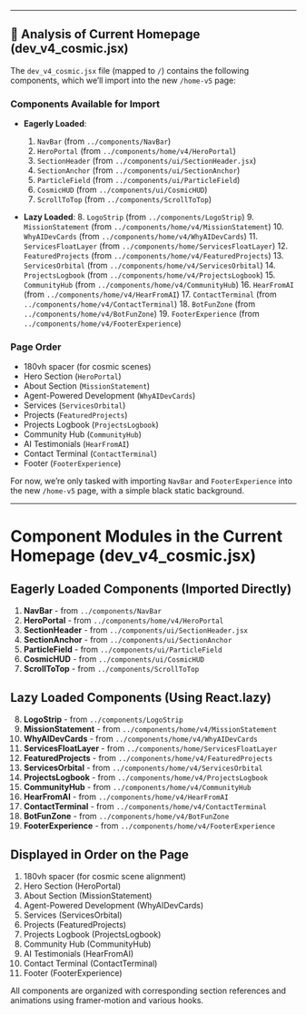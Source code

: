 


---

## 🧠 **Analysis of Current Homepage (dev_v4_cosmic.jsx)**

The `dev_v4_cosmic.jsx` file (mapped to `/`) contains the following components, which we’ll import into the new `/home-v5` page:

### **Components Available for Import**
- **Eagerly Loaded**:
  1. `NavBar` (from `../components/NavBar`)
  2. `HeroPortal` (from `../components/home/v4/HeroPortal`)
  3. `SectionHeader` (from `../components/ui/SectionHeader.jsx`)
  4. `SectionAnchor` (from `../components/ui/SectionAnchor`)
  5. `ParticleField` (from `../components/ui/ParticleField`)
  6. `CosmicHUD` (from `../components/ui/CosmicHUD`)
  7. `ScrollToTop` (from `../components/ScrollToTop`)

- **Lazy Loaded**:
  8. `LogoStrip` (from `../components/LogoStrip`)
  9. `MissionStatement` (from `../components/home/v4/MissionStatement`)
  10. `WhyAIDevCards` (from `../components/home/v4/WhyAIDevCards`)
  11. `ServicesFloatLayer` (from `../components/home/ServicesFloatLayer`)
  12. `FeaturedProjects` (from `../components/home/v4/FeaturedProjects`)
  13. `ServicesOrbital` (from `../components/home/v4/ServicesOrbital`)
  14. `ProjectsLogbook` (from `../components/home/v4/ProjectsLogbook`)
  15. `CommunityHub` (from `../components/home/v4/CommunityHub`)
  16. `HearFromAI` (from `../components/home/v4/HearFromAI`)
  17. `ContactTerminal` (from `../components/home/v4/ContactTerminal`)
  18. `BotFunZone` (from `../components/home/v4/BotFunZone`)
  19. `FooterExperience` (from `../components/home/v4/FooterExperience`)

### **Page Order**
- 180vh spacer (for cosmic scenes)
- Hero Section (`HeroPortal`)
- About Section (`MissionStatement`)
- Agent-Powered Development (`WhyAIDevCards`)
- Services (`ServicesOrbital`)
- Projects (`FeaturedProjects`)
- Projects Logbook (`ProjectsLogbook`)
- Community Hub (`CommunityHub`)
- AI Testimonials (`HearFromAI`)
- Contact Terminal (`ContactTerminal`)
- Footer (`FooterExperience`)

For now, we’re only tasked with importing `NavBar` and `FooterExperience` into the new `/home-v5` page, with a simple black static background.

---

##

# Component Modules in the Current Homepage (dev_v4_cosmic.jsx)

## Eagerly Loaded Components (Imported Directly)
1. **NavBar** - from `../components/NavBar`
2. **HeroPortal** - from `../components/home/v4/HeroPortal`
3. **SectionHeader** - from `../components/ui/SectionHeader.jsx`
4. **SectionAnchor** - from `../components/ui/SectionAnchor`
5. **ParticleField** - from `../components/ui/ParticleField`
6. **CosmicHUD** - from `../components/ui/CosmicHUD`
7. **ScrollToTop** - from `../components/ScrollToTop`

## Lazy Loaded Components (Using React.lazy)
8. **LogoStrip** - from `../components/LogoStrip`
9. **MissionStatement** - from `../components/home/v4/MissionStatement`
10. **WhyAIDevCards** - from `../components/home/v4/WhyAIDevCards`
11. **ServicesFloatLayer** - from `../components/home/ServicesFloatLayer`
12. **FeaturedProjects** - from `../components/home/v4/FeaturedProjects`
13. **ServicesOrbital** - from `../components/home/v4/ServicesOrbital`
14. **ProjectsLogbook** - from `../components/home/v4/ProjectsLogbook`
15. **CommunityHub** - from `../components/home/v4/CommunityHub`
16. **HearFromAI** - from `../components/home/v4/HearFromAI`
17. **ContactTerminal** - from `../components/home/v4/ContactTerminal`
18. **BotFunZone** - from `../components/home/v4/BotFunZone`
19. **FooterExperience** - from `../components/home/v4/FooterExperience`

## Displayed in Order on the Page
1. 180vh spacer (for cosmic scene alignment)
2. Hero Section (HeroPortal)
3. About Section (MissionStatement)
4. Agent-Powered Development (WhyAIDevCards)
5. Services (ServicesOrbital)
6. Projects (FeaturedProjects)
7. Projects Logbook (ProjectsLogbook)
8. Community Hub (CommunityHub)
9. AI Testimonials (HearFromAI)
10. Contact Terminal (ContactTerminal)
11. Footer (FooterExperience)

All components are organized with corresponding section references and animations using framer-motion and various hooks.
